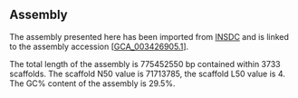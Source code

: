 **Assembly**
--------

The assembly presented here has been imported from [INSDC](http://www.insdc.org) and is linked to the assembly accession [[GCA\_003426905.1](http://www.ebi.ac.uk/ena/data/view/GCA_003426905.1)].

The total length of the assembly is 775452550 bp contained within 3733 scaffolds.
The scaffold N50 value is 71713785, the scaffold L50 value is 4.
The GC% content of the assembly is 29.5%.
